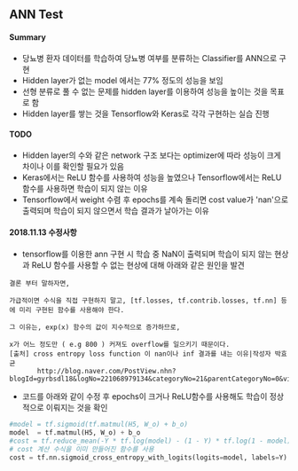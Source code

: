 ## ANN Test

#### Summary
- 당뇨병 환자 데이터를 학습하여 당뇨병 여부를 분류하는 Classifier를 ANN으로 구현
- Hidden layer가 없는 model 에서는 77% 정도의 성능을 보임
- 선형 분류로 풀 수 없는 문제를 hidden layer를 이용하여 성능을 높이는 것을 목표로 함
- Hidden layer를 쌓는 것을 Tensorflow와 Keras로 각각 구현하는 실습 진행

#### TODO
- Hidden layer의 수와 같은 network 구조 보다는 optimizer에 따라 성능이 크게 차이나 이를 확인할 필요가 있음
- Keras에서는 ReLU 함수를 사용하여 성능을 높였으나 Tensorflow에서는 ReLU 함수를 사용하면 학습이 되지 않는 이유
- Tensorflow에서 weight 수렴 후 epochs를 계속 돌리면 cost value가 'nan'으로 출력되며 학습이 되지 않으면서 학습 결과가 날아가는 이유

#### 2018.11.13 수정사항
- tensorflow를 이용한 ann 구현 시 학습 중 NaN이 출력되며 학습이 되지 않는 현상과
  ReLU 함수를 사용할 수 없는 현상에 대해 아래와 같은 원인을 발견

```
결론 부터 말하자면,

가급적이면 수식을 직접 구현하지 말고, [tf.losses, tf.contrib.losses, tf.nn] 등에 미리 구현된 함수를 사용해야 한다.

그 이유는, exp(x) 함수의 값이 지수적으로 증가하므로,

x가 어느 정도만 ( e.g 800 ) 커져도 overflow를 일으키기 때문이다.
[출처] cross entropy loss function 이 nan이나 inf 결과를 내는 이유|작성자 박효균
       http://blog.naver.com/PostView.nhn?blogId=gyrbsdl18&logNo=221068979134&categoryNo=21&parentCategoryNo=0&viewDate=&currentPage=1&postListTopCurrentPage=1&from=postView
```

- 코드를 아래와 같이 수정 후 epochs이 크거나 ReLU함수를 사용해도 학습이 정상적으로 이뤄지는 것을 확인
```python
#model = tf.sigmoid(tf.matmul(H5, W_o) + b_o)
model  = tf.matmul(H5, W_o) + b_o
#cost = tf.reduce_mean(-Y * tf.log(model) - (1 - Y) * tf.log(1 - model))
# cost 계산 수식을 이미 만들어진 함수를 사용
cost = tf.nn.sigmoid_cross_entropy_with_logits(logits=model, labels=Y)
```
